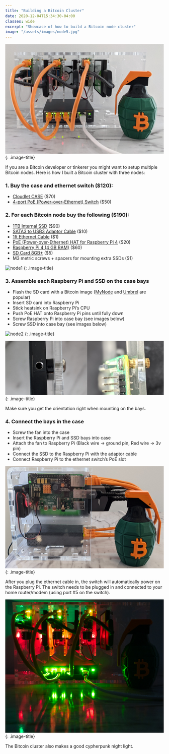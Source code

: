 ```yaml
---
title: "Building a Bitcoin Cluster"
date: 2020-12-04T15:34:30-04:00
classes: wide
excerpt: "Showcase of how to build a Bitcoin node cluster"
image: "/assets/images/node5.jpg"
---
```

![custody](/assets/images/node5.jpg)
{: .image-title}

If you are a Bitcoin developer or tinkerer you might want to setup multiple Bitcoin nodes.  Here is how I built a Bitcoin cluster with three nodes:

### 1. Buy the case and ethernet switch ($120):
- [Cloudlet CASE](https://www.amazon.com/gp/product/B07D5NM9ZG) ($70)
- [4-port PoE (Power-over-Ethernet) Switch](https://www.amazon.com/gp/product/B076HZFY3F) ($50)

### 2. For each Bitcoin node buy the following ($190):
- [1TB Internal SSD](https://www.amazon.com/gp/product/B07NNRTTCM) ($90)
- [SATA3 to USB3 Adaptor Cable](https://www.amazon.com/gp/product/B083ZJZGH2) ($10)
- [1ft Ethernet Cable](https://www.amazon.com/gp/product/B06XBYGL2T) ($1)
- [PoE (Power-over-Ethernet) HAT for Raspberry Pi 4](https://www.amazon.com/gp/product/B07WD7HXSQ) ($20)
- [Raspberry Pi 4 (4 GB RAM)](https://www.amazon.com/gp/product/B07WHZW881) ($60)
- [SD Card 8GB+](https://www.amazon.com/gp/product/B083VMGDQC) ($5)
- M3 metric screws + spacers for mounting extra SSDs ($1)

![node1](/assets/images/node1.png)
{: .image-title}

### 3. Assemble each Raspberry Pi and SSD on the case bays
- Flash the SD card with a Bitcoin image ([MyNode](https://mynodebtc.com/download) and [Umbrel](https://github.com/getumbrel/umbrel-os) are popular)
- Insert SD card into Raspberry Pi
- Stick heatsink on Raspberry Pi’s CPU
- Push PoE HAT onto Raspberry Pi pins until fully down
- Screw Raspberry Pi into case bay (see images below)
- Screw SSD into case bay (see images below)

![node2](/assets/images/node2.png)
{: .image-title}

![node1](/assets/images/node3.png)
{: .image-title}

Make sure you get the orientation right when mounting on the bays.

### 4. Connect the bays in the case
- Screw the fan into the case
- Insert the Raspberry Pi and SSD bays into case
- Attach the fan to Raspberry Pi (Black wire -> ground pin, Red wire -> 3v pin)
- Connect the SSD to the Raspberry Pi with the adaptor cable
- Connect Raspberry Pi to the ethernet switch’s PoE slot

![node1](/assets/images/node6.jpg)
{: .image-title}

After you plug the ethernet cable in, the switch will automatically power on the Raspberry Pi.  The switch needs to be plugged in and connected to your home router/modem (using port #5 on the switch).

![node1](/assets/images/node7.jpg)
{: .image-title}

The Bitcoin cluster also makes a good cypherpunk night light.